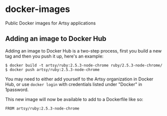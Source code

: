 # docker-images

Public Docker images for Artsy applications

## Adding an image to Docker Hub

Adding an image to Docker Hub is a two-step process, first you build a new tag
and then you push it up, here's an example:

```
$ docker build -t artsy/ruby:2.5.3-node-chrome ruby/2.5.3-node-chrome/
$ docker push artsy/ruby:2.5.3-node-chrome
```

You may need to either add yourself to the Artsy organization in Docker Hub, or use `docker login` with credentials listed under "Docker" in 1password.

This new image will now be available to add to a Dockerfile like so:

```
FROM artsy/ruby:2.5.3-node-chrome
```
